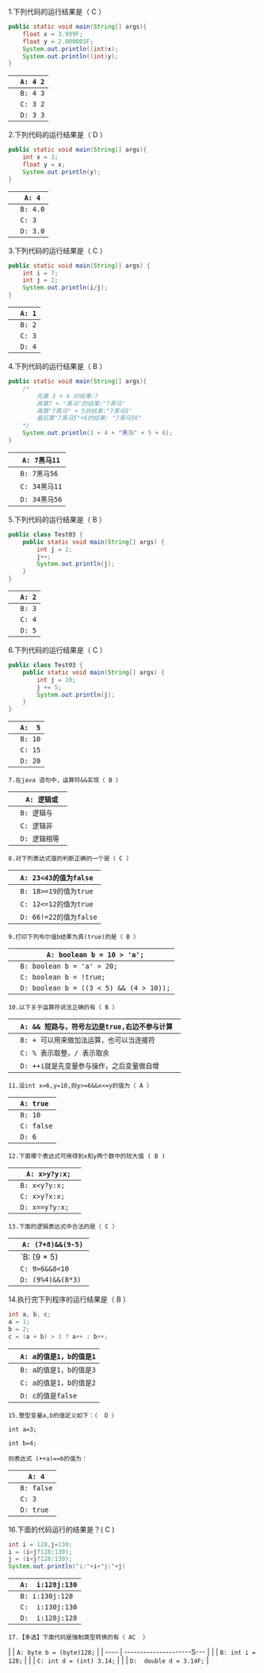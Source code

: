 

1.下列代码的运行结果是（ C ）

```java
public static void main(String[] args){
    float x = 3.999F;
    float y = 2.000001F;
    System.out.println((int)x);
    System.out.println((int)y);
}
```

 

|      | `A: 4 2` |
| ---- | -------- |
|      | `B: 4 3` |
|      | `C: 3 2` |
|      | `D: 3 3` |





2.下列代码的运行结果是（  D ）

```java
public static void main(String[] args){
    int x = 3;
    float y = x;
    System.out.println(y);
}
```

 

|      | `A: 4`   |
| ---- | -------- |
|      | `B: 4.0` |
|      | `C: 3`   |
|      | `D: 3.0` |



3.下列代码的运行结果是（ C  ）

```java
public static void main(String[] args) {
    int i = 7;
    int j = 2;
    System.out.println(i/j);
}
```

 

|      | `A: 1` |
| ---- | ------ |
|      | `B: 2` |
|      | `C: 3` |
|      | `D: 4` |



4.下列代码的运行结果是（  B ）

```java
public static void main(String[] args){
    /*
    	先算 3 + 4 的结果:7
    	再算7 + "黑马"的结果:"7黑马"
    	再算"7黑马" + 5的结果:"7黑马5"
    	最后算"7黑马5"+6的结果: "7黑马56"
    */
    System.out.println(3 + 4 + "黑马" + 5 + 6);
}
```

 

|      | `A: 7黑马11`  |
| ---- | ------------- |
|      | `B: 7黑马56`  |
|      | `C: 34黑马11` |
|      | `D: 34黑马56` |



5.下列代码的运行结果是（ B  ）

```java
public class Test03 {
    public static void main(String[] args) {                        
        int j = 2;
        j++; 
        System.out.println(j); 
    }
}
```

 

|      | `A: 2` |
| ---- | ------ |
|      | `B: 3` |
|      | `C: 4` |
|      | `D: 5` |



6.下列代码的运行结果是（ C  ）

```java
public class Test03 {
    public static void main(String[] args) {                        
        int j = 10;
        j += 5;
        System.out.println(j);
    }
}
```

 

|      | `A:  5` |
| ---- | ------- |
|      | `B: 10` |
|      | `C: 15` |
|      | `D: 20` |



```
7.在java 语句中，运算符&&实现（ B ）
```

|      | `A: 逻辑或`    |
| ---- | -------------- |
|      | `B: 逻辑与 `   |
|      | `C: 逻辑非`    |
|      | `D: 逻辑相等 ` |



```
8.对下列表达式值的判断正确的一个是（ C ）
```

|      | `A: 23<43的值为false ` |
| ---- | ---------------------- |
|      | `B: 18>=19的值为true ` |
|      | `C: 12<=12的值为true`  |
|      | `D: 66!=22的值为false` |



```
9.打印下列布尔值b结果为真(true)的是（ B ）
```

|      | `A: boolean b = 10 > 'a';`              |
| ---- | --------------------------------------- |
|      | `B: boolean b = 'a' > 20;`              |好像是97
|      | `C: boolean b = !true;`                 |
|      | `D: boolean b = ((3 < 5) && (4 > 10));` |



```
10.以下关于运算符说法正确的有（ B ）
```

|      | `A: && 短路与，符号左边是true,右边不参与计算 ` |
| ---- | ---------------------------------------------- |
|      | `B: + 可以用来做加法运算，也可以当连接符`      |
|      | `C: % 表示取整，/ 表示取余 `                   |
|      | `D: ++i就是先变量参与操作，之后变量做自增`     |



```
11.设int x=6,y=10,则y>=6&&x<=y的值为（ A ）
```

|      | `A: true ` |
| ---- | ---------- |
|      | `B: 10  `  |
|      | `C: false` |
|      | `D: 6`     |



```
12.下面哪个表达式可用得到x和y两个数中的较大值 ( B )
```

|      | `A: x>y?y:x;`    |
| ---- | ---------------- |
|      | `B: x<y?y:x;   ` |
|      | `C: x>y?x:x;`    |
|      | `D: x==y?y:x;`   |



```
13.下面的逻辑表达式中合法的是（ C ）
```

|      | `A: (7+8)&&(9-5)`      |
| ---- | ---------------------- |
|      | `B: (9 * 5)||(9 * 7) ` |
|      | `C: 9>6&&8<10  `       |
|      | `D: (9%4)&&(8*3) `     |



14.执行完下列程序的运行结果是（  B ）

```java
int a, b, c;
a = 1;
b = 2;
c = (a + b) > 3 ? a++ : b++;
```

 

|      | `A: a的值是1，b的值是1` |
| ---- | ----------------------- |
|      | `B: a的值是1，b的值是3` |
|      | `C: a的值是1，b的值是2` |
|      | `D: c的值是false`       |



```
15.整型变量a,b的值定义如下：（  D ）   

int a=3;   

int b=4; 

则表达式 (++a)==b的值为：
```

|      | `A: 4`     |
| ---- | ---------- |
|      | `B: false` |
|      | `C: 3`     |
|      | `D: true`  |



16.下面的代码运行的结果是？(  C )

```java
int i = 128,j=130;
i = (i>j?128:130);
j = (i<j?128:130);
System.out.println("i:"+i+"j:"+j)
```

 

|      | `A:  i:128j:130` |
| ---- | ---------------- |
|      | `B: i:130j:128`  |
|      | `C:  i:130j:130` |
|      | `D:  i:128j:128` |



```
17.【多选】下面代码是强制类型转换的有（ AC  ）
```

|      | `A: byte b = (byte)128;` |
| ---- | ---------------------S--- |
|      | `B: int i = 128;`        |
|      | `C: int d = (int) 3.14;` |
|      | `D:  double d = 3.14F;`  |

